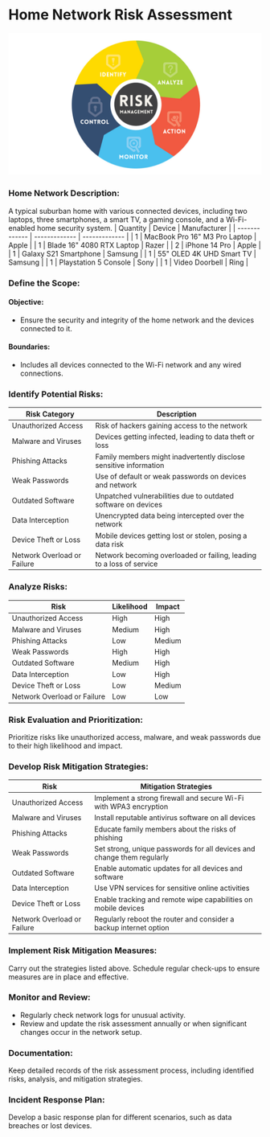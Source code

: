 

# Home Network Risk Assessment

![](images/risk_management_banner.png)

### Home Network Description: 
A typical suburban home with various connected devices, including two laptops, three smartphones, a smart TV, a gaming console, and a Wi-Fi-enabled home security system.
| Quantity | Device  | Manufacturer  |
| ------------- | ------------- | ------------- |
| 1 | MacBook Pro 16" M3 Pro Laptop | Apple |
| 1 | Blade 16" 4080 RTX Laptop | Razer |
| 2 | iPhone 14 Pro | Apple |
| 1 | Galaxy S21 Smartphone | Samsung |
| 1 | 55" OLED 4K UHD Smart TV | Samsung |
| 1 | Playstation 5 Console | Sony |
| 1 | Video Doorbell | Ring |

### Define the Scope:
#### Objective: 
- Ensure the security and integrity of the home network and the devices connected to it.
#### Boundaries: 
- Includes all devices connected to the Wi-Fi network and any wired connections.

### Identify Potential Risks:
| Risk Category  | Description |
| ------------- | ------------- |
| Unauthorized Access | Risk of hackers gaining access to the network |
| Malware and Viruses | Devices getting infected, leading to data theft or loss |
| Phishing Attacks | Family members might inadvertently disclose sensitive information |
| Weak Passwords | Use of default or weak passwords on devices and network |
| Outdated Software | Unpatched vulnerabilities due to outdated software on devices |
| Data Interception | Unencrypted data being intercepted over the network |
| Device Theft or Loss | Mobile devices getting lost or stolen, posing a data risk |
| Network Overload or Failure | Network becoming overloaded or failing, leading to a loss of service |

### Analyze Risks:
| Risk  | Likelihood | Impact |
| ------------- | ------------- | ------------- |
| Unauthorized Access | High | High |
| Malware and Viruses | Medium | High |
| Phishing Attacks | Low | Medium |
| Weak Passwords | High | High |
| Outdated Software | Medium | High |
| Data Interception | Low | High |
| Device Theft or Loss | Low | Medium |
| Network Overload or Failure | Low | Low |

### Risk Evaluation and Prioritization:
Prioritize risks like unauthorized access, malware, and weak passwords due to their high likelihood and impact.

### Develop Risk Mitigation Strategies:
| Risk  | Mitigation Strategies |
| ------------- | ------------- |
| Unauthorized Access | Implement a strong firewall and secure Wi-Fi with WPA3 encryption |
| Malware and Viruses | Install reputable antivirus software on all devices |
| Phishing Attacks | Educate family members about the risks of phishing |
| Weak Passwords | Set strong, unique passwords for all devices and change them regularly |
| Outdated Software | Enable automatic updates for all devices and software |
| Data Interception | Use VPN services for sensitive online activities |
| Device Theft or Loss | Enable tracking and remote wipe capabilities on mobile devices |
| Network Overload or Failure | Regularly reboot the router and consider a backup internet option |

### Implement Risk Mitigation Measures:
Carry out the strategies listed above.
Schedule regular check-ups to ensure measures are in place and effective.

### Monitor and Review:
- Regularly check network logs for unusual activity.
- Review and update the risk assessment annually or when significant changes occur in the network setup.

### Documentation:
Keep detailed records of the risk assessment process, including identified risks, analysis, and mitigation strategies.

### Incident Response Plan:
Develop a basic response plan for different scenarios, such as data breaches or lost devices.
